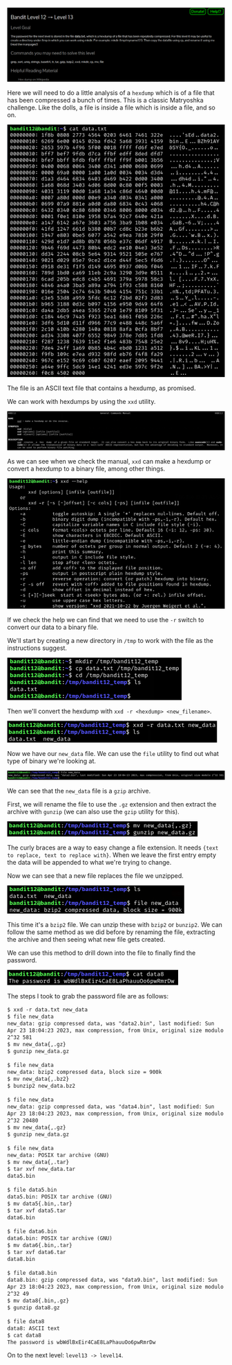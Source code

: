 ![bandit12_01.png](https://raw.githubusercontent.com/ToasterMouse/WriteupsAndCTFs/main/overthewire/bandit/images/bandit12_01.png)

Here we will need to do a little analysis of a `hexdump` which is of a file that has been compressed a bunch of times. This is a classic Matryoshka challenge. Like the dolls, a file is inside a file which is inside a file, and so on.

![bandit12_02.png](https://raw.githubusercontent.com/ToasterMouse/WriteupsAndCTFs/main/overthewire/bandit/images/bandit12_02.png)

The file is an ASCII text file that contains a hexdump, as promised.

We can work with hexdumps by using the `xxd` utility.

![bandit12_04.png](https://raw.githubusercontent.com/ToasterMouse/WriteupsAndCTFs/main/overthewire/bandit/images/bandit12_04.png)

As we can see when we check the manual, `xxd` can make a hexdump or convert a hexdump to a binary file, among other things. 

![bandit12_03.png](https://raw.githubusercontent.com/ToasterMouse/WriteupsAndCTFs/main/overthewire/bandit/images/bandit12_03.png)

If we check the help we can find that we need to use the `-r` switch to convert our data to a binary file.

We'll start by creating a new directory in `/tmp` to work with the file as the instructions suggest.

![bandit12_05.png](https://raw.githubusercontent.com/ToasterMouse/WriteupsAndCTFs/main/overthewire/bandit/images/bandit12_05.png)

Then we'll convert the hexdump with `xxd -r <hexdump> <new_filename>`.

![bandit12_06.png](https://raw.githubusercontent.com/ToasterMouse/WriteupsAndCTFs/main/overthewire/bandit/images/bandit12_06.png)

Now we have our `new_data` file. We can use the `file` utility to find out what type of binary we're looking at.

![bandit12_07.png](https://raw.githubusercontent.com/ToasterMouse/WriteupsAndCTFs/main/overthewire/bandit/images/bandit12_07.png)

We can see that the `new_data` file is a `gzip` archive. 

First, we will rename the file to use the `.gz` extension and then extract the archive with `gunzip` (we can also use the `gzip` utility for this).

![bandit12_08.png](https://raw.githubusercontent.com/ToasterMouse/WriteupsAndCTFs/main/overthewire/bandit/images/bandit12_08.png)

The curly braces are a way to easy change a file extension. It needs `{text to replace, text to replace with}`. When we leave the first entry empty the data will be appended to what we're trying to change.

Now we can see that a new file replaces the file we unzipped.

![bandit12_09.png](https://raw.githubusercontent.com/ToasterMouse/WriteupsAndCTFs/main/overthewire/bandit/images/bandit12_09.png)

This time it's a `bzip2` file. We can unzip these with `bzip2` or `bunzip2`. We can follow the same method as we did before by renaming the file, extracting the archive and then seeing what new file gets created.

We can use this method to drill down into the file to finally find the password.

![bandit12_10.png](https://raw.githubusercontent.com/ToasterMouse/WriteupsAndCTFs/main/overthewire/bandit/images/bandit12_10.png)

The steps I took to grab the password file are as follows:

```
$ xxd -r data.txt new_data
$ file new_data                                                                  
new_data: gzip compressed data, was "data2.bin", last modified: Sun Apr 23 18:04:23 2023, max compression, from Unix, original size modulo 2^32 581
$ mv new_data{,.gz}
$ gunzip new_data.gz

$ file new_data
new_data: bzip2 compressed data, block size = 900k
$ mv new_data{,.bz2}
$ bunzip2 new_data.bz2

$ file new_data 
new_data: gzip compressed data, was "data4.bin", last modified: Sun Apr 23 18:04:23 2023, max compression, from Unix, original size modulo 2^32 20480
$ mv new_data{,.gz}
$ gunzip new_data.gz

$ file new_data 
new_data: POSIX tar archive (GNU)
$ mv new_data{,.tar}
$ tar xvf new_data.tar
data5.bin

$ file data5.bin
data5.bin: POSIX tar archive (GNU)
$ mv data5{.bin,.tar}
$ tar xvf data5.tar
data6.bin

$ file data6.bin
data6.bin: POSIX tar archive (GNU)
$ mv data6{.bin,.tar}
$ tar xvf data6.tar
data8.bin

$ file data8.bin 
data8.bin: gzip compressed data, was "data9.bin", last modified: Sun Apr 23 18:04:23 2023, max compression, from Unix, original size modulo 2^32 49
$ mv data8{.bin,.gz}
$ gunzip data8.gz

$ file data8
data8: ASCII text
$ cat data8
The password is wbWdlBxEir4CaE8LaPhauuOo6pwRmrDw
```

On to the next level: `level13 -> level14`.
